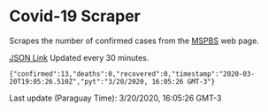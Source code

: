 # Covid-19 Scraper

Scrapes the number of confirmed cases from the [MSPBS](https://www.mspbs.gov.py/covid-19.php) web page.

[JSON Link](https://jmayalag.github.io/covid19-scrape/cases.json)
Updated every 30 minutes.
```
{"confirmed":13,"deaths":0,"recovered":0,"timestamp":"2020-03-20T19:05:26.510Z","pyt":"3/20/2020, 16:05:26 GMT-3"}
```
Last update (Paraguay Time): 3/20/2020, 16:05:26 GMT-3